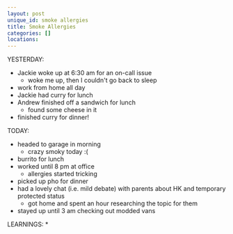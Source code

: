 ```yaml
---
layout: post
unique_id: smoke allergies
title: Smoke Allergies
categories: []
locations: 
---
```


YESTERDAY:
* Jackie woke up at 6:30 am for an on-call issue
  * woke me up, then I couldn't go back to sleep
* work from home all day
* Jackie had curry for lunch
* Andrew finished off a sandwich for lunch
  * found some cheese in it
* finished curry for dinner!

TODAY:
* headed to garage in morning
  * crazy smoky today :(
* burrito for lunch
* worked until 8 pm at office
  * allergies started tricking
* picked up pho for dinner
* had a lovely chat (i.e. mild debate) with parents about HK and temporary protected status
  * got home and spent an hour researching the topic for them
* stayed up until 3 am checking out modded vans

LEARNINGS:
* 
